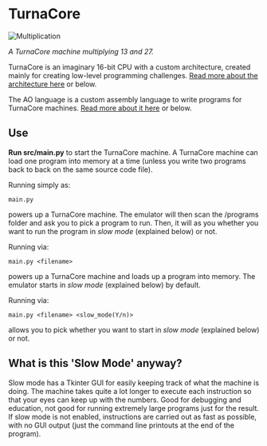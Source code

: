 # TurnaCore

![Multiplication](https://github.com/arda-guler/TurnaCore/assets/80536083/bfe4d51a-ab84-478c-afe1-7f4115404b06)

*A TurnaCore machine multiplying 13 and 27.*

TurnaCore is an imaginary 16-bit CPU with a custom architecture, created mainly for creating low-level programming challenges. [Read more about the architecture here](https://github.com/arda-guler/TurnaCore/blob/master/docs/CPU_architecture.txt) or below.

The AO language is a custom assembly language to write programs for TurnaCore machines. [Read more about it here](https://github.com/arda-guler/TurnaCore/blob/master/docs/AO_language.txt) or below.

## Use

**Run src/main.py** to start the TurnaCore machine. A TurnaCore machine can load one program into memory at a time (unless you write two programs back to back on the same source code file).

Running simply as:
```
main.py
```
powers up a TurnaCore machine. The emulator will then scan the /programs folder and ask you to pick a program to run. Then, it will as you whether you want to run the program in *slow mode* (explained below) or not.

Running via:
```
main.py <filename>
```
powers up a TurnaCore machine and loads up a program into memory. The emulator starts in *slow mode* (explained below) by default.

Running via:
```
main.py <filename> <slow_mode(Y/n)>
```
allows you to pick whether you want to start in *slow mode* (explained below) or not.

## What is this 'Slow Mode' anyway?

Slow mode has a Tkinter GUI for easily keeping track of what the machine is doing. The machine takes quite a lot longer to execute each instruction so that your eyes can keep up with the numbers. Good for debugging and education, not good for running extremely large programs just for the result. If slow mode is not enabled, instructions are carried out as fast as possible, with no GUI output (just the command line printouts at the end of the program).
